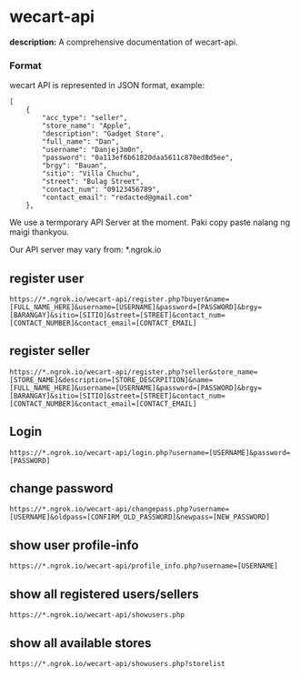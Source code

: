 # wecart-api

**description:** A comprehensive documentation of wecart-api.

### Format

wecart API is represented in JSON format, example:
```
[
    {
        "acc_type": "seller",
        "store_name": "Apple",
        "description": "Gadget Store",
        "full_name": "Dan",
        "username": "Danjej3m0n",
        "password": "0a113ef6b61820daa5611c870ed8d5ee",
        "brgy": "Bauan",
        "sitio": "Villa Chuchu",
        "street": "Bulag Street",
        "contact_num": "09123456789",
        "contact_email": "redacted@gmail.com"
    },
```

We use a termporary API Server at the moment. Paki copy paste nalang ng maigi thankyou.

Our API server may vary from: *.ngrok.io

## register user
```
https://*.ngrok.io/wecart-api/register.php?buyer&name=[FULL_NAME_HERE]&username=[USERNAME]&password=[PASSWORD]&brgy=[BARANGAY]&sitio=[SITIO]&street=[STREET]&contact_num=[CONTACT_NUMBER]&contact_email=[CONTACT_EMAIL]
```

## register seller
```
https://*.ngrok.io/wecart-api/register.php?seller&store_name=[STORE_NAME]&description=[STORE_DESCRPITION]&name=[FULL_NAME_HERE]&username=[USERNAME]&password=[PASSWORD]&brgy=[BARANGAY]&sitio=[SITIO]&street=[STREET]&contact_num=[CONTACT_NUMBER]&contact_email=[CONTACT_EMAIL]
```
## Login
```
https://*.ngrok.io/wecart-api/login.php?username=[USERNAME]&password=[PASSWORD]
```
## change password
```
https://*.ngrok.io/wecart-api/changepass.php?username=[USERNAME]&oldpass=[CONFIRM_OLD_PASSWORD]&newpass=[NEW_PASSWORD]

```
## show user profile-info
```
https://*.ngrok.io/wecart-api/profile_info.php?username=[USERNAME]

```
## show all registered users/sellers
```
https://*.ngrok.io/wecart-api/showusers.php
```
## show all available stores
```
https://*.ngrok.io/wecart-api/showusers.php?storelist
```
